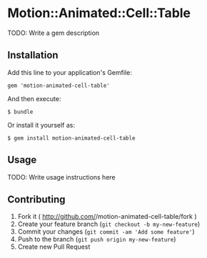 # Motion::Animated::Cell::Table

TODO: Write a gem description

## Installation

Add this line to your application's Gemfile:

    gem 'motion-animated-cell-table'

And then execute:

    $ bundle

Or install it yourself as:

    $ gem install motion-animated-cell-table

## Usage

TODO: Write usage instructions here

## Contributing

1. Fork it ( http://github.com/<my-github-username>/motion-animated-cell-table/fork )
2. Create your feature branch (`git checkout -b my-new-feature`)
3. Commit your changes (`git commit -am 'Add some feature'`)
4. Push to the branch (`git push origin my-new-feature`)
5. Create new Pull Request
